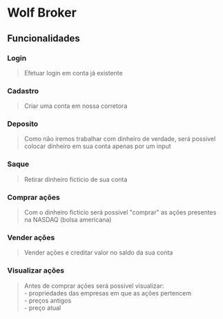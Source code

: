 # Wolf Broker

## Funcionalidades

### Login
> Efetuar login em conta já existente

### Cadastro
> Criar uma conta em nossa corretora

### Deposito
> Como não iremos trabalhar com dinheiro de verdade, será possivel colocar dinheiro em sua conta apenas por um input

### Saque
> Retirar dinheiro ficticio de sua conta

### Comprar ações
> Com o dinheiro ficticio será possivel "comprar" as ações presentes na NASDAQ (bolsa americana)

### Vender ações
> Vender ações e creditar valor no saldo da sua conta

### Visualizar ações
> Antes de comprar ações será possivel visualizar: <br/> - propriedades das empresas em que as ações pertencem <br/> - preços antigos <br/> - preço atual

